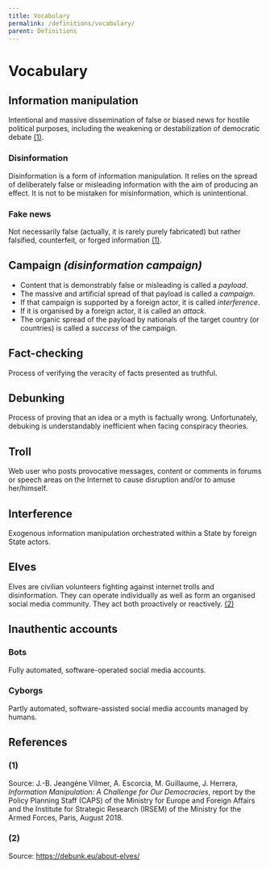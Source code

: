```yaml
---
title: Vocabulary
permalink: /definitions/vocabulary/
parent: Definitions
---
```


# Vocabulary

## Information manipulation

Intentional and massive dissemination of false or biased news for hostile political purposes, including  the weakening or destabilization of democratic debate [(1)](/definitions/vocabulary/#1).

### Disinformation

Disinformation is a form of information manipulation. It relies on the spread of deliberately false or misleading information with the aim of producing an effect. It is not to be mistaken for misinformation, which is unintentional.

### Fake news

Not necessarily false (actually, it is rarely purely fabricated) but rather falsified, counterfeit, or forged information [(1)](/definitions/vocabulary/#1).


## Campaign _(disinformation campaign)_

- Content that is demonstrably false or misleading is called a _payload_.
- The massive and artificial spread of that payload is called a _campaign_.
- If that campaign is supported by a foreign actor, it is called _interference_.
- If it is organised by a foreign actor, it is called an _attack_.
- The organic spread of the payload by nationals of the target country (or countries) is called a _success_ of the campaign.

## Fact-checking

Process of verifying the veracity of facts presented as truthful.

## Debunking

Process of proving that an idea or a myth is factually wrong. Unfortunately, debuking is understandably inefficient when facing conspiracy theories.

## Troll

Web user who posts provocative messages, content or comments in forums or speech areas on the Internet to cause disruption and/or to amuse her/himself.

## Interference

Exogenous information manipulation orchestrated within a State by foreign State actors.

## Elves

Elves are civilian volunteers fighting against internet trolls and disinformation. They can operate individually as well as form an organised social media community. They act both proactively or reactively. [(2)](/definitions/vocabulary/#2)

## Inauthentic accounts

### Bots

Fully automated, software-operated social media accounts.

### Cyborgs

Partly automated, software-assisted social media accounts managed by humans.


## References

### (1)
Source: J.-B. Jeangène Vilmer, A. Escorcia, M. Guillaume, J. Herrera, _Information Manipulation: A Challenge for Our Democracies_, report by the Policy Planning Staff (CAPS) of the Ministry for Europe and Foreign Affairs and the Institute for Strategic Research (IRSEM) of the Ministry for the Armed Forces, Paris, August  2018.

### (2)
Source: https://debunk.eu/about-elves/
